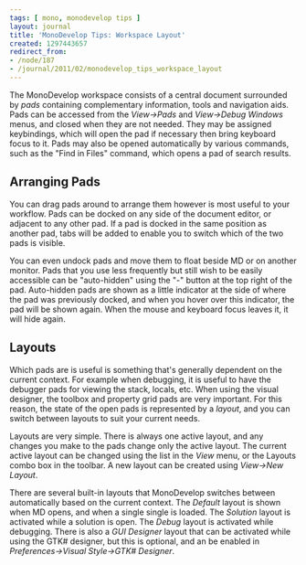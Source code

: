```yaml
---
tags: [ mono, monodevelop tips ]
layout: journal
title: 'MonoDevelop Tips: Workspace Layout'
created: 1297443657
redirect_from:
- /node/187
- /journal/2011/02/monodevelop_tips_workspace_layout
---
```

The MonoDevelop workspace consists of a central document surrounded by _pads_
containing complementary information, tools and navigation aids. Pads can be
accessed from the _View->Pads_ and _View->Debug Windows_ menus, and closed when
they are not needed. They may be assigned keybindings, which will open the pad
if necessary then bring keyboard focus to it. Pads may also be opened
automatically by various commands, such as the "Find in Files" command, which
opens a pad of search results.<!--break-->

## Arranging Pads

You can drag pads around to arrange them however is most useful to your
workflow. Pads can be docked on any side of the document editor, or adjacent to
any other pad. If a pad is docked in the same position as another pad, tabs will
be added to enable you to switch which of the two pads is visible.

You can even undock pads and move them to float beside MD or on another monitor.
Pads that you use less frequently but still wish to be easily accessible can be
"auto-hidden" using the "-" button at the top right of the pad. Auto-hidden pads
are shown as a little indicator at the side of where the pad was previously
docked, and when you hover over this indicator, the pad will be shown again.
When the mouse and keyboard focus leaves it, it will hide again.

## Layouts

Which pads are is useful is something that's generally dependent on the current
context. For example when debugging, it is useful to have the debugger pads for
viewing the stack, locals, etc. When using the visual designer, the toolbox and
property grid pads are very important. For this reason, the state of the open
pads is represented by a _layout_, and you can switch between layouts to suit
your current needs.

Layouts are very simple. There is always one active layout, and any changes you
make to the pads change only the active layout. The current active layout can be
changed using the list in the _View_ menu, or the Layouts combo box in the
toolbar. A new layout can be created using _View->New Layout_.

There are several built-in layouts that MonoDevelop switches between
automatically based on the current context. The *Default* layout is shown when
MD opens, and when a single single is loaded. The *Solution* layout is activated
while a solution is open. The _Debug_ layout is activated while debugging. There
is also a _GUI Designer_ layout that can be activated while using the GTK#
designer, but this is optional, and an be enabled in _Preferences->Visual
Style->GTK# Designer_.

